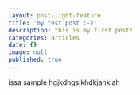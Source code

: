 ```yaml
---
layout: post-light-feature
title: 'my test post :-)'
description: this is my first post!
categories: articles
date: {}
image: null
published: true
---
```

issa sample
hgjkdhgsjkhdkjahkjah